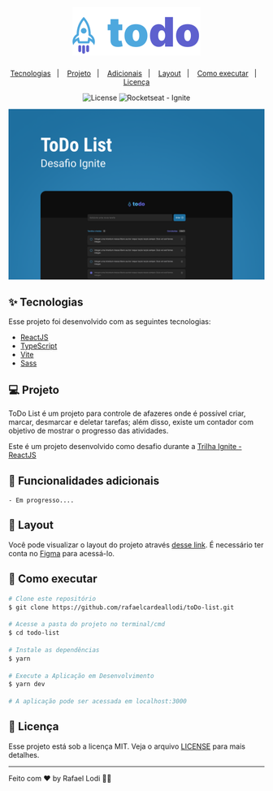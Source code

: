 <h1 align="center">
  <img alt="todo" title="todo" src="./src/assets/todo-logo.svg" />
</h1>

<p align="center">
  <a href="#-tecnologias">Tecnologias</a>&nbsp;&nbsp;&nbsp;|&nbsp;&nbsp;&nbsp;
  <a href="#-projeto">Projeto</a>&nbsp;&nbsp;&nbsp;|&nbsp;&nbsp;&nbsp;
  <a href="#-adicionais">Adicionais</a>&nbsp;&nbsp;&nbsp;|&nbsp;&nbsp;&nbsp;
  <a href="#-layout">Layout</a>&nbsp;&nbsp;&nbsp;|&nbsp;&nbsp;&nbsp;
  <a href="#-como-executar">Como executar</a>&nbsp;&nbsp;&nbsp;|&nbsp;&nbsp;&nbsp;
  <a href="#-licença">Licença</a>
</p>

<p align="center">
  <img alt="License" src="https://img.shields.io/static/v1?label=license&message=MIT&color=4ea8de&labelColor=000000">
  <img src="https://img.shields.io/static/v1?label=Rocketseat&message=Ignite&color=4ea8de&labelColor=000000" alt="Rocketseat - Ignite" />
</p>

<p align="center">
  <img alt="Ignite Feed" src="./src/assets/capa.png">
</p>

## ✨ Tecnologias

Esse projeto foi desenvolvido com as seguintes tecnologias:

- [ReactJS](https://reactjs.org)
- [TypeScript](https://www.typescriptlang.org/)
- [Vite](https://vitejs.dev)
- [Sass](https://sass-lang.com)

## 💻 Projeto

ToDo List é um projeto para controle de afazeres onde é possível criar, marcar, desmarcar e deletar tarefas; além disso, existe um contador com objetivo de mostrar o progresso das atividades.

Este é um projeto desenvolvido como desafio durante a [Trilha Ignite - ReactJS](https://www.rocketseat.com.br/ignite)

## 🚀 Funcionalidades adicionais

    - Em progresso....

## 🔖 Layout

Você pode visualizar o layout do projeto através [desse link](<https://www.figma.com/file/glylwBYxKbD4KJghLo0Nli/ToDo-List-(Copy)>). É necessário ter conta no [Figma](http://figma.com/) para acessá-lo.

## 🎲 Como executar

```bash
# Clone este repositório
$ git clone https://github.com/rafaelcardeallodi/toDo-list.git

# Acesse a pasta do projeto no terminal/cmd
$ cd todo-list

# Instale as dependências
$ yarn

# Execute a Aplicação em Desenvolvimento
$ yarn dev

# A aplicação pode ser acessada em localhost:3000
```

## 📄 Licença

Esse projeto está sob a licença MIT. Veja o arquivo [LICENSE](LICENSE) para mais detalhes.

---

Feito com ♥ by Rafael Lodi 👋🏻
